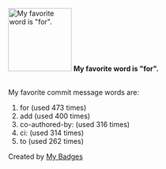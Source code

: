 <img src="https://my-badges.github.io/my-badges/favorite-word.png" alt="My favorite word is &quot;for&quot;." title="My favorite word is &quot;for&quot;." width="128">
<strong>My favorite word is &quot;for&quot;.</strong>
<br><br>

My favorite commit message words are:

1. for (used 473 times)
2. add (used 400 times)
3. co-authored-by: (used 316 times)
4. ci: (used 314 times)
5. to (used 262 times)


Created by <a href="https://github.com/my-badges/my-badges">My Badges</a>
